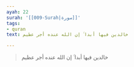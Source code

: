 ```yaml
---
ayah: 22
surah: '[[009-Surah|سورة]]'
tags:
- quran
text: خالدين فيها أبدا ۚ إن الله عنده أجر عظيم

---
```

> خالدين فيها أبدا ۚ إن الله عنده أجر عظيم
